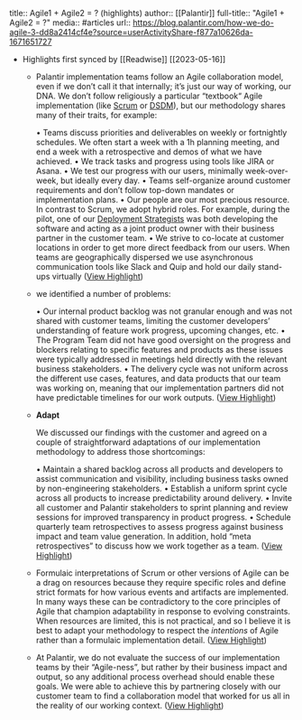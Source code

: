 title:: Agile1 + Agile2 = ? (highlights)
author:: [[Palantir]]
full-title:: "Agile1 + Agile2 = ?"
media:: #articles
url:: https://blog.palantir.com/how-we-do-agile-3-dd8a2414cf4e?source=userActivityShare-f877a10626da-1671651727

- Highlights first synced by [[Readwise]] [[2023-05-16]]
	- Palantir implementation teams follow an Agile collaboration model, even if we don’t call it that internally; it’s just our way of working, our DNA. We don’t follow religiously a particular “textbook“ Agile implementation (like [Scrum](https://en.wikipedia.org/wiki/Scrum_(software_development)) or [DSDM](https://en.wikipedia.org/wiki/Dynamic_systems_development_method)), but our methodology shares many of their traits, for example:
	  
	  •   Teams discuss priorities and deliverables on weekly or fortnightly schedules. We often start a week with a 1h planning meeting, and end a week with a retrospective and demos of what we have achieved.
	  •   We track tasks and progress using tools like JIRA or Asana.
	  •   We test our progress with our users, minimally week-over-week, but ideally every day.
	  •   Teams self-organize around customer requirements and don’t follow top-down mandates or implementation plans.
	  •   Our people are our most precious resource. In contrast to Scrum, we adopt hybrid roles. For example, during the pilot, one of our [Deployment Strategists](https://www.palantir.com/careers/teams/deployment-strategists) was both developing the software and acting as a joint product owner with their business partner in the customer team.
	  •   We strive to co-locate at customer locations in order to get more direct feedback from our users. When teams are geographically dispersed we use asynchronous communication tools like Slack and Quip and hold our daily stand-ups virtually ([View Highlight](https://read.readwise.io/read/01h0jw0ktr7az8bjmbcwd15ewr))
	- we identified a number of problems:
	  
	  •   Our internal product backlog was not granular enough and was not shared with customer teams, limiting the customer developers’ understanding of feature work progress, upcoming changes, etc.
	  •   The Program Team did not have good oversight on the progress and blockers relating to specific features and products as these issues were typically addressed in meetings held directly with the relevant business stakeholders.
	  •   The delivery cycle was not uniform across the different use cases, features, and data products that our team was working on, meaning that our implementation partners did not have predictable timelines for our work outputs. ([View Highlight](https://read.readwise.io/read/01h0jwcfxcm625b117xwn61ka2))
	- **Adapt**
	  
	  We discussed our findings with the customer and agreed on a couple of straightforward adaptations of our implementation methodology to address those shortcomings:
	  
	  •   Maintain a shared backlog across all products and developers to assist communication and visibility, including business tasks owned by non-engineering stakeholders.
	  •   Establish a uniform sprint cycle across all products to increase predictability around delivery.
	  •   Invite all customer and Palantir stakeholders to sprint planning and review sessions for improved transparency in product progress.
	  •   Schedule quarterly team retrospectives to assess progress against business impact and team value generation. In addition, hold “meta retrospectives” to discuss how we work together as a team. ([View Highlight](https://read.readwise.io/read/01h0jxgkzw09978nf1tn7xxz0p))
	- Formulaic interpretations of Scrum or other versions of Agile can be a drag on resources because they require specific roles and define strict formats for how various events and artifacts are implemented. In many ways these can be contradictory to the core principles of Agile that champion adaptability in response to evolving constraints. When resources are limited, this is not practical, and so I believe it is best to adapt your methodology to respect the *intentions* of Agile rather than a formulaic implementation detail. ([View Highlight](https://read.readwise.io/read/01h0jxjfhyjjmvbrapqeqw2xd3))
	- At Palantir, we do not evaluate the success of our implementation teams by their “Agile-ness”, but rather by their business impact and output, so any additional process overhead should enable these goals. We were able to achieve this by partnering closely with our customer team to find a collaboration model that worked for us all in the reality of our working context. ([View Highlight](https://read.readwise.io/read/01h0jxjk4heswhnzyvmq4cp4f9))